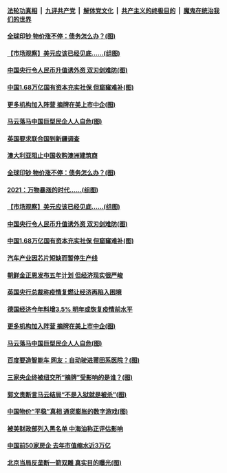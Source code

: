 ####  [法轮功真相](../../../../basic/blob/master/README.md?t=01132131) &nbsp;|&nbsp; [九评共产党](../../../../9ping.md/blob/master/README.md?t=01132131) &nbsp;|&nbsp; [解体党文化](../../../../jtdwh.md/blob/master/README.md?t=01132131)  &nbsp;|&nbsp; [共产主义的终极目的](../../../../gczydzjmd.md/blob/master/README.md?t=01132131) &nbsp;|&nbsp; [魔鬼在统治我们的世界](../../../../mgztzwmdsj.md/blob/master/README.md?t=01132131) 

#### [全球印钞 物价涨不停：债务怎么办？(图)](../pages/p5/958945.md?t=01132131) 

#### [【市场观察】美元应该已经见底……(组图)](../pages/p5/958931.md?t=01132131) 

#### [中国央行令人民币升值诱外资 双刃剑难防(图)](../pages/p5/958895.md?t=01132131) 

#### [中国1.68万亿国有资本充实社保 但窟窿难补(图)](../pages/p5/958891.md?t=01132131) 

#### [更多机构加入阵营 摘牌在美上市中企(图)](../pages/p5/958874.md?t=01132131) 

#### [马云落马中国巨型民企人人自危(图)](../pages/p5/958811.md?t=01132131) 

#### [英国要求联合国到新疆调查](../pages/p5/959000.md?t=01132131) 

#### [澳大利亚阻止中国收购澳洲建筑商](../pages/p5/958999.md?t=01132131) 

#### [全球印钞 物价涨不停：债务怎么办？(图)](../pages/p5/958945.md?t=01132131) 

#### [2021：万物暴涨的时代……(组图)](../pages/p5/958940.md?t=01132131) 

#### [【市场观察】美元应该已经见底……(组图)](../pages/p5/958931.md?t=01132131) 

#### [中国央行令人民币升值诱外资 双刃剑难防(图)](../pages/p5/958895.md?t=01132131) 

#### [中国1.68万亿国有资本充实社保 但窟窿难补(图)](../pages/p5/958891.md?t=01132131) 

#### [汽车产业因芯片短缺而暂停生产线](../pages/p5/958887.md?t=01132131) 

#### [朝鲜金正恩发布五年计划 但经济现实很严峻](../pages/p5/958885.md?t=01132131) 

#### [英国央行总裁称疫情复燃让经济再陷入困境](../pages/p5/958882.md?t=01132131) 

#### [德国经济今年料增3.5% 明年或恢复疫情前水平](../pages/p5/958881.md?t=01132131) 

#### [更多机构加入阵营 摘牌在美上市中企(图)](../pages/p5/958874.md?t=01132131) 

#### [马云落马中国巨型民企人人自危(图)](../pages/p5/958811.md?t=01132131) 

#### [百度要造智能车 网友：自动驶进莆田系医院？(图)](../pages/p5/958810.md?t=01132131) 

#### [三家央企终被纽交所“摘牌”受影响的是谁？(图)](../pages/p5/958801.md?t=01132131) 

#### [郭文贵断言马云结局“不是入狱就是被杀”(图)](../pages/p5/958799.md?t=01132131) 

#### [中国物价“平稳”真相 通货膨胀的数字游戏(图)](../pages/p5/958793.md?t=01132131) 

#### [被美财政部列入黑名单 中海油称正评估影响](../pages/p5/958781.md?t=01132131) 

#### [中国前50家房企 去年市值缩水近3万亿](../pages/p5/958780.md?t=01132131) 

#### [北京当局反垄断一箭双雕 真实目的曝光(图)](../pages/p5/958772.md?t=01132131) 

